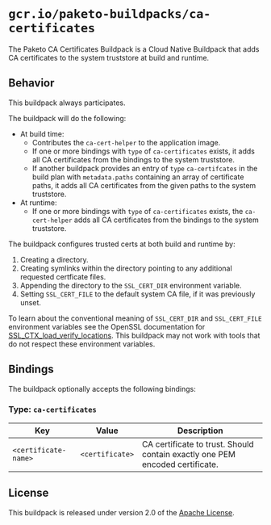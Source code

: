 # `gcr.io/paketo-buildpacks/ca-certificates`
The Paketo CA Certificates Buildpack is a Cloud Native Buildpack that adds CA certificates to the system truststore at build and runtime.

## Behavior
This buildpack always participates.

The buildpack will do the following:

* At build time:
  * Contributes the `ca-cert-helper` to the application image.
  * If one or more bindings with `type` of `ca-certificates` exists, it adds all CA certificates from the bindings to the system truststore.
  * If another buildpack provides an entry of `type` `ca-certifcates` in the build plan with `metadata.paths` containing an array of certificate paths, it adds all CA certificates from the given paths to the system truststore.
* At runtime:
  * If one or more bindings with `type` of `ca-certificates` exists, the `ca-cert-helper` adds all CA certificates from the bindings to the system truststore.

The buildpack configures trusted certs at both build and runtime by:
 1. Creating a directory.
 2. Creating symlinks within the directory pointing to any additional requested certficate files.
 3. Appending the directory to the `SSL_CERT_DIR` environment variable.
 3. Setting `SSL_CERT_FILE` to the default system CA file, if it was previously unset.

To learn about the conventional meaning of `SSL_CERT_DIR` and `SSL_CERT_FILE` environment variables see the OpenSSL documentation for [SSL_CTX_load_verify_locations][s]. This buildpack may not work with tools that do not respect these environment variables.

## Bindings
The buildpack optionally accepts the following bindings:

### Type: `ca-certificates`
|Key                   | Value   | Description
|----------------------|---------|------------
|`<certificate-name>` | `<certificate>` | CA certificate to trust. Should contain exactly one PEM encoded certificate.

## License
This buildpack is released under version 2.0 of the [Apache License][a].

[a]: http://www.apache.org/licenses/LICENSE-2.0
[s]: https://www.openssl.org/docs/man1.1.0/man3/SSL_CTX_set_default_verify_paths.html
